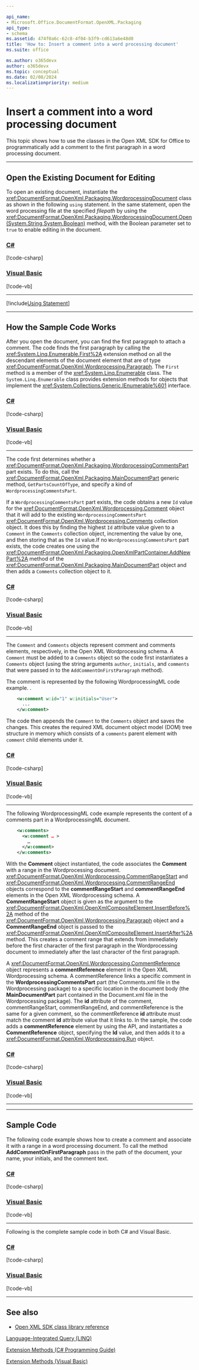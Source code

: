 ```yaml
---

api_name:
- Microsoft.Office.DocumentFormat.OpenXML.Packaging
api_type:
- schema
ms.assetid: 474f0a6c-62c8-4f04-b3f9-cd613a6e48d0
title: 'How to: Insert a comment into a word processing document'
ms.suite: office

ms.author: o365devx
author: o365devx
ms.topic: conceptual
ms.date: 02/08/2024
ms.localizationpriority: medium
---
```

# Insert a comment into a word processing document

This topic shows how to use the classes in the Open XML SDK for
Office to programmatically add a comment to the first paragraph in a
word processing document.



--------------------------------------------------------------------------------
## Open the Existing Document for Editing
To open an existing document, instantiate the <xref:DocumentFormat.OpenXml.Packaging.WordprocessingDocument> class as shown in
the following `using` statement. In the same
statement, open the word processing file at the specified *filepath* by
using the <xref:DocumentFormat.OpenXml.Packaging.WordprocessingDocument.Open(System.String,System.Boolean)>
method, with the Boolean parameter set to `true` to enable
editing in the document.

### [C#](#tab/cs-0)
[!code-csharp[](../../samples/word/insert_a_comment/cs/Program.cs#snippet1)]
### [Visual Basic](#tab/vb-0)
[!code-vb[](../../samples/word/insert_a_comment/vb/Program.vb#snippet1)]
***

[!include[Using Statement](../includes/using-statement.md)]


--------------------------------------------------------------------------------
## How the Sample Code Works

After you open the document, you can find the first paragraph to attach
a comment. The code finds the first paragraph by calling the <xref:System.Linq.Enumerable.First%2A>
extension method on all the descendant elements of the document element
that are of type <xref:DocumentFormat.OpenXml.Wordprocessing.Paragraph>. The `First` method is a member
of the <xref:System.Linq.Enumerable> class. The `System.Linq.Enumerable` class
provides extension methods for objects that implement the <xref:System.Collections.Generic.IEnumerable%601> interface.

### [C#](#tab/cs-1)
[!code-csharp[](../../samples/word/insert_a_comment/cs/Program.cs#snippet2)]
### [Visual Basic](#tab/vb-1)
[!code-vb[](../../samples/word/insert_a_comment/vb/Program.vb#snippet2)]
***


The code first determines whether a <xref:DocumentFormat.OpenXml.Packaging.WordprocessingCommentsPart>
part exists. To do this, call the <xref:DocumentFormat.OpenXml.Packaging.MainDocumentPart> generic method,
`GetPartsCountOfType`, and specify a kind of `WordprocessingCommentsPart`.

If a `WordprocessingCommentsPart` part exists, the code obtains a new `Id` value for
the <xref:DocumentFormat.OpenXml.Wordprocessing.Comment> object that it will add to the
existing `WordprocessingCommentsPart` <xref:DocumentFormat.OpenXml.Wordprocessing.Comments>
collection object. It does this by finding the highest `Id` attribute value
given to a `Comment` in the `Comments` collection object, incrementing the
value by one, and then storing that as the `Id` value.If no `WordprocessingCommentsPart` part exists, the code
creates one using the <xref:DocumentFormat.OpenXml.Packaging.OpenXmlPartContainer.AddNewPart%2A>
method of the <xref:DocumentFormat.OpenXml.Packaging.MainDocumentPart> object and then adds a
`Comments` collection object to it.

### [C#](#tab/cs-2)
[!code-csharp[](../../samples/word/insert_a_comment/cs/Program.cs#snippet3)]
### [Visual Basic](#tab/vb-2)
[!code-vb[](../../samples/word/insert_a_comment/vb/Program.vb#snippet3)]
***


The `Comment` and `Comments` objects represent comment and comments
elements, respectively, in the Open XML Wordprocessing schema. A `Comment`
must be added to a `Comments` object so the code first instantiates a
`Comments` object (using the string arguments `author`, `initials`,
and `comments` that were passed in to the `AddCommentOnFirstParagraph` method).

The comment is represented by the following WordprocessingML code
example. .

```xml
    <w:comment w:id="1" w:initials="User">
      ...
    </w:comment>
```

The code then appends the `Comment` to the `Comments` object and saves the changes. This
creates the required XML document object model (DOM) tree structure in
memory which consists of a `comments` parent element with `comment` child elements under
it.

### [C#](#tab/cs-3)
[!code-csharp[](../../samples/word/insert_a_comment/cs/Program.cs#snippet4)]
### [Visual Basic](#tab/vb-3)
[!code-vb[](../../samples/word/insert_a_comment/vb/Program.vb#snippet4)]
***


The following WordprocessingML code example represents the content of a
comments part in a WordprocessingML document.

```xml
    <w:comments>
      <w:comment … >
        …
      </w:comment>
    </w:comments>
```

With the **Comment** object instantiated, the code associates the **Comment** with a range in
the Wordprocessing document. <xref:DocumentFormat.OpenXml.Wordprocessing.CommentRangeStart> and
<xref:DocumentFormat.OpenXml.Wordprocessing.CommentRangeEnd> objects correspond to the
**commentRangeStart** and **commentRangeEnd** elements in the Open XML Wordprocessing schema.
A **CommentRangeStart** object is given as the argument to the <xref:DocumentFormat.OpenXml.OpenXmlCompositeElement.InsertBefore%2A>
method of the <xref:DocumentFormat.OpenXml.Wordprocessing.Paragraph> object and a **CommentRangeEnd**
object is passed to the <xref:DocumentFormat.OpenXml.OpenXmlCompositeElement.InsertAfter%2A> method.
This creates a comment range that extends from immediately before the first character of the first paragraph
in the Wordprocessing document to immediately after the last character of the first paragraph.

A <xref:DocumentFormat.OpenXml.Wordprocessing.CommentReference> object represents a
**commentReference** element in the Open XML Wordprocessing schema. A
commentReference links a specific comment in the **WordprocessingCommentsPart** part (the Comments.xml
file in the Wordprocessing package) to a specific location in the
document body (the **MainDocumentPart** part
contained in the Document.xml file in the Wordprocessing package). The
**id** attribute of the comment,
commentRangeStart, commentRangeEnd, and commentReference is the same for
a given comment, so the commentReference **id**
attribute must match the comment **id** attribute
value that it links to. In the sample, the code adds a **commentReference** element by using the API, and
instantiates a **CommentReference** object,
specifying the **Id** value, and then adds it to a <xref:DocumentFormat.OpenXml.Wordprocessing.Run> object.

### [C#](#tab/cs-4)
[!code-csharp[](../../samples/word/insert_a_comment/cs/Program.cs#snippet5)]
### [Visual Basic](#tab/vb-4)
[!code-vb[](../../samples/word/insert_a_comment/vb/Program.vb#snippet5)]
***


--------------------------------------------------------------------------------
## Sample Code
The following code example shows how to create a comment and associate
it with a range in a word processing document. To call the method **AddCommentOnFirstParagraph** pass in the path of
the document, your name, your initials, and the comment text.

### [C#](#tab/cs-5)
[!code-csharp[](../../samples/word/insert_a_comment/cs/Program.cs#snippet6)]
### [Visual Basic](#tab/vb-5)
[!code-vb[](../../samples/word/insert_a_comment/vb/Program.vb#snippet6)]
***


Following is the complete sample code in both C\# and Visual Basic.

### [C#](#tab/cs)
[!code-csharp[](../../samples/word/insert_a_comment/cs/Program.cs#snippet)]

### [Visual Basic](#tab/vb)
[!code-vb[](../../samples/word/insert_a_comment/vb/Program.vb#snippet)]

--------------------------------------------------------------------------------
## See also


- [Open XML SDK class library reference](/office/open-xml/open-xml-sdk)

[Language-Integrated Query (LINQ)](/previous-versions/bb397926(v=vs.140))

[Extension Methods (C\# Programming Guide)](/dotnet/csharp/programming-guide/classes-and-structs/extension-methods)

[Extension Methods (Visual Basic)](/dotnet/visual-basic/programming-guide/language-features/procedures/extension-methods)
